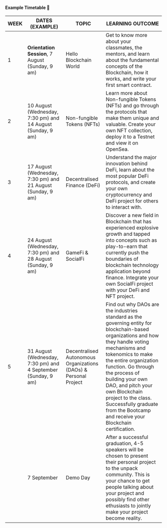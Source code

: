 #### Example Timetable 📆

|WEEK|DATES (EXAMPLE)|TOPIC|LEARNING OUTCOME|
|--|--|--|--|
|1|**Orientation Session**, 7 August (Sunday, 9 am)|Hello Blockchain World|Get to know more about your classmates, the mentors, and learn about the fundamental concepts of the Blockchain, how it works, and write your first smart contract.|
|2|10 August (Wednesday, 7:30 pm) and 14 August (Sunday, 9 am)|Non-fungible Tokens (NFTs)|Learn more about Non-fungible Tokens (NFTs) and go through the protocols that make them unique and valuable. Create your own NFT collection, deploy it to a Testnet and view it on OpenSea.|  
|3|17 August (Wednesday, 7:30 pm) and 21 August (Sunday, 9 am)|Decentralised Finance (DeFi)|Understand the major innovation behind DeFi, learn about the most popular DeFi protocols, and create your own cryptocurrency and DeFi project for others to interact with.|
|4|24 August (Wednesday, 7:30 pm) and 28 August (Sunday, 9 am)|GameFi & SocialFi|Discover a new field in Blockchain that has experienced explosive growth and tapped into concepts such as play-to-earn that currently push the boundaries of blockchain technology application beyond finance. Integrate your own SocialFi project with your DeFi and NFT project.|  
|5|31 August (Wednesday, 7:30 pm) and 4 September (Sunday, 9 am)|Decentralised Autonomous Organizations (DAOs) & Personal Project|Find out why DAOs are the industries standard as the governing entity for blockchain-based organizations and how they handle voting mechanisms and tokenomics to make the entire organization function. Go through the process of building your own DAO, and pitch your own Blockchain project to the class. Successfully graduate from the Bootcamp and receive your Blockchain certification.|
||7 September|Demo Day|After a successful graduation, 4-5 speakers will be chosen to present their personal project to the unpack community. This is your chance to get people talking about your project and possibly find other ethusiasts to jointly make your project become reality.|